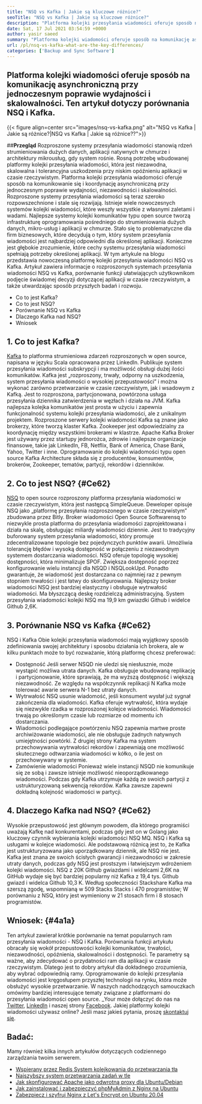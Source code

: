 ```yaml
---
title: "NSQ vs Kafka | Jakie są kluczowe różnice?" 
seoTitle: "NSQ vs Kafka | Jakie są kluczowe różnice?" 
description: "Platforma kolejki przesyłania wiadomości oferuje sposób na komunikację asynchroniczną. Ten artykuł dotyczy różnic systemu rozproszonego systemu komunikatów NSQ i Kafka." 
date: Sat, 17 Jul 2021 03:54:59 +0000
author: yasir saeed
summary: "Platforma kolejki wiadomości oferuje sposób na komunikację asynchroniczną przy jednoczesnym poprawie wydajności i skalowalności. Ten artykuł dotyczy porównania NSQ i Kafka." 
url: /pl/nsq-vs-kafka-what-are-the-key-differences/
categories: ['Backup and Sync Software']
---
```


## Platforma kolejki wiadomości oferuje sposób na komunikację asynchroniczną przy jednoczesnym poprawie wydajności i skalowalności. Ten artykuł dotyczy porównania NSQ i Kafka.

{{< figure align=center src="images/nsq-vs-kafka.png" alt="NSQ vs Kafka | Jakie są różnice?|NSQ vs Kafka | Jakie są różnice??">}}


##**Przegląd**
Rozproszone systemy przesyłania wiadomości stanowią rdzeń strumieniowania dużych danych, aplikacji natywnych w chmurze i architektury mikrousług, gdy system rośnie. Rosną potrzebę wbudowanej platformy kolejki przesyłania wiadomości, która jest niezawodna, skalowalna i tolerancyjna uszkodzenia przy niskim opóźnieniu aplikacji w czasie rzeczywistym. Platforma kolejki przesyłania wiadomości oferuje sposób na komunikowanie się i koordynację asynchroniczną przy jednoczesnym poprawie wydajności, niezawodności i skalowalności.
Rozproszone systemy przesyłania wiadomości są teraz szeroko rozpowszechnione i stale się rozwijają. Istnieje wiele nowoczesnych systemów kolejki wiadomości, które weszły wszystkie z własnymi zaletami i wadami. Najlepsze systemy kolejki komunikatów typu open source tworzą infrastrukturę oprogramowania pośredniego do strumieniowania dużych danych, mikro-usług i aplikacji w chmurze. Stało się to problematyczne dla firm biznesowych, które decydują o tym, który system przesyłania wiadomości jest najbardziej odpowiedni dla określonej aplikacji. Konieczne jest głębokie zrozumienie, które cechy systemu przesyłania wiadomości spełniają potrzeby określonej aplikacji.
W tym artykule na blogu przedstawia nowoczesną platformę kolejki przesyłania wiadomości NSQ vs Kafka. Artykuł zawiera informacje o rozproszonych systemach przesyłania wiadomości NSQ vs Kafka, porównanie funkcji ułatwiających użytkownikom podjęcie świadomej decyzji dotyczącej aplikacji w czasie rzeczywistym, a także utwardzając sposób przyszłych badań i rozwoju.
  * Co to jest Kafka?
  * Co to jest NSQ?
  * Porównanie NSQ vs Kafka
  * Dlaczego Kafka nad NSQ?
  * Wniosek

## 1. Co to jest Kafka?
[Kafka][1] to platforma strumieniowa zdarzeń rozproszonych w open source, napisana w języku Scala opracowana przez LinkedIn. Publikuje system przesyłania wiadomości subskrypcji i ma możliwość obsługi dużej ilości komunikatów. Kafka jest „rozproszony, trwały, odporny na uszkodzenia, system przesyłania wiadomości o wysokiej przepustowości” i można wykonać zarówno przetwarzanie w czasie rzeczywistym, jak i wsadowym z Kafką. Jest to rozproszona, partycjonowana, powtórzona usługa przesyłania dziennika zatwierdzenia w węzłach i działa na JVM. Kafka najlepsza kolejka komunikatów jest prosta w użyciu i zapewnia funkcjonalność systemu kolejki przesyłania wiadomości, ale z unikalnym projektem.
Rozproszone serwery kolejki wiadomości Kafka są znane jako brokerzy, które tworzą klaster Kafka. Zookeeper jest odpowiedzialny za koordynację między wszystkimi brokerami w klastrze. Apache Kafka Broker jest używany przez startupy jednorożca, zdrowie i najlepsze organizacje finansowe, takie jak LinkedIn, FB, Netflix, Bank of America, Chase Bank, Yahoo, Twitter i inne. Oprogramowanie do kolejki wiadomości typu open source Kafka Architecture składa się z producentów, konsumentów, brokerów, Zookeeper, tematów, partycji, rekordów i dzienników.

## 2. Co to jest NSQ?   {#Ce62}
[NSQ][2] to open source rozproszony platforma przesyłania wiadomości w czasie rzeczywistym, która jest następcą SimpleQueue. Deweloper opisuje NSQ jako „platformę przesyłania rozproszonego w czasie rzeczywistym” zbudowana przez Bitly. Broker wiadomości Open Source Softwarensq to niezwykle prosta platforma do przesyłania wiadomości zaprojektowana i działa na skalę, obsługując miliardy wiadomości dziennie. Jest to tradycyjny buforowany system przesyłania wiadomości, który promuje zdecentralizowane topologie bez pojedynczych punktów awarii. Umożliwia tolerancję błędów i wysoką dostępność w połączeniu z niezawodnym systemem dostarczania wiadomości.
NSQ oferuje topologię wysokiej dostępności, która minimalizuje SPOF. Zwiększa dostępność poprzez konfigurowanie wielu instancji dla NSQD i NSQLookUpd. Ponadto gwarantuje, że wiadomość jest dostarczana co najmniej raz z pewnym stopniem trwałości i jest łatwy do skonfigurowania. Najlepszy broker wiadomości NSQ jest bardziej elastyczny i obsługuje wytrwałość wiadomości. Ma błyszczącą deskę rozdzielczą administracyjną. System przesyłania wiadomości kolejki NSQ ma 19,9 km gwiazdki Github i widelce Github 2,6K.

## 3. Porównanie NSQ vs Kafka   {#Ce62}
NSQ i Kafka Obie kolejki przesyłania wiadomości mają wyjątkowy sposób zdefiniowania swojej architektury i sposobu działania ich brokera, ale w kilku punktach może to być rozważanie, którą platformę chcesz preferować:
  * Dostępność
Jeśli serwer NSQD nie uledzi się niesłusznie, może wystąpić możliwa utrata danych. Kafka obsługuje wbudowaną replikację i partycjonowanie, które sprawiają, że ma wyższą dostępność i większą niezawodność. Ze względu na współczynnik replikacji N Kafka może tolerować awarie serwera N-1 bez utraty danych.
  * Wytrwałość
NSQ usunie wiadomość, jeśli konsument wysłał już sygnał zakończenia dla wiadomości.
Kafka oferuje wytrwałość, która wydaje się niezwykle rzadka w rozproszonej kolejce wiadomości. Wiadomości trwają po określonym czasie lub rozmiarze od momentu ich dostarczania.
  * Wiadomości podlegające powtórzeniu
NSQ zapewnia martwe proste archiwiżowanie wiadomości, ale nie obsługuje żadnych natywnych umiejętności powtórki.
Z drugiej strony Kafka ma system przechowywania wytrwałości rekordów i zapewniają one możliwość skutecznego odtwarzania wiadomości w kółko, o ile jest on przechowywany w systemie.
  * Zamówienie wiadomości
Ponieważ wiele instancji NSQD nie komunikuje się ze sobą i zawsze istnieje możliwość nieoporządkowanego wiadomości. Podczas gdy Kafka utrzymuje każdą ze swoich partycji z ustrukturyzowaną sekwencją rekordów. Kafka zawsze zapewni dokładną kolejność wiadomości w partycji.

## 4. Dlaczego Kafka nad NSQ?   {#Ce62}
Wysokie przepustowość jest głównym powodem, dla którego programiści uważają Kafkę nad konkurentami, podczas gdy jest on w Golang jako kluczowy czynnik wybierania kolejki wiadomości NSQ MQ. NSQ i Kafka są usługami w kolejce wiadomości. Ale podstawową różnicą jest to, że Kafka jest ustrukturyzowana jako uporządkowany dziennik, ale NSQ nie jest. Kafka jest znana ze swoich ścisłych gwarancji i niezawodności w zakresie utraty danych, podczas gdy NSQ jest prostszym i łatwiejszym wdrożeniem kolejki wiadomości.
NSQ z 20K Github gwiazdami i widelcami 2,6K na GitHub wydaje się być bardziej popularny niż Kafka z 19,4 tys. Github gwiazd i widelca Github 10,3 K. Według społeczności Stackshare Kafka ma szerszą zgodę, wspomnianą w 509 Stacks Stacks i 470 programistów; W porównaniu z NSQ, który jest wymieniony w 21 stosach firm i 8 stosach programistów.

## Wniosek:   {#4a1a}
Ten artykuł zawierał krótkie porównanie na temat popularnych ram przesyłania wiadomości - NSQ i Kafka. Porównania funkcji artykułu obracały się wokół przepustowości kolejki komunikatów, trwałości, niezawodności, opóźnienia, skalowalności i dostępności. Te parametry są ważne, aby zdecydować o przydatności ram dla aplikacji w czasie rzeczywistym. Dlatego jest to dobry artykuł dla dokładnego zrozumienia, aby wybrać odpowiednią ramy. Oprogramowanie do kolejki przesyłania wiadomości jest kręgosłupem przyszłej technologii na rynku, która może obsłużyć wysokie przetwarzanie. W naszych nadchodzących samouczkach omówimy bardziej interesujące tematy związane z platformami do przesyłania wiadomości open source.
_Your może dołączyć do nas na [Twitter][3], [LinkedIn][4] i naszej strony [Facebook][5]. Jakiej platformy kolejki wiadomości używasz online? Jeśli masz jakieś pytania, proszę [skontaktuj się][6].

## Badać:
Mamy również kilka innych artykułów dotyczących codziennego zarządzania twoim serwerem.
  * [Wspierany przez Redis System kolejkowania do przetwarzania tła][7]
  * [Najszybszy system przetwarzania zadań w tle][8]
  * [Jak skonfigurować Apache jako odwrotną proxy dla Ubuntu/Debian][9]
  * [Jak zainstalować i zabezpieczyć phpMyAdmin z Nginx na Ubuntu][10]
  * [Zabezpiecz i szyfruj Nginx z Let's Encrypt on Ubuntu 20.04][11]

  
[1]: https://kafka.apache.org/
[2]: https://nsq.io/
[3]: https://twitter.com/containerize_co
[4]: https://www.linkedin.com/company/containerize/
[5]: http://facebook.com/containerize
[6]: mailto:yasir.saeed@aspose.com
[7]: https://products.containerize.com/message-queue-software/resque/
[8]: https://products.containerize.com/message-queue-software/sidekiq/
[9]: https://blog.containerize.com/web-server-solution-stack/how-to-configure-apache-as-a-reverse-proxy-for-ubuntudebian/
[10]: https://blog.containerize.com/web-server-solution-stack/how-to-install-and-secure-phpmyadmin-with-nginx-on-ubuntu/
[11]: https://blog.containerize.com/web-server-solution-stack/how-to-secure-nginx-with-letsencrypt-on-ubuntu-20-04/
